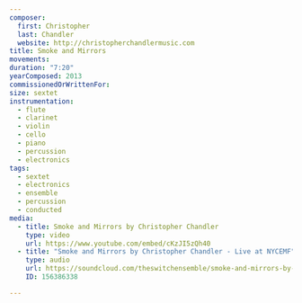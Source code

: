 ```yaml
---
composer:
  first: Christopher
  last: Chandler
  website: http://christopherchandlermusic.com
title: Smoke and Mirrors
movements:
duration: "7:20"
yearComposed: 2013
commissionedOrWrittenFor:
size: sextet
instrumentation:
  - flute
  - clarinet
  - violin
  - cello
  - piano
  - percussion
  - electronics
tags:
  - sextet
  - electronics
  - ensemble
  - percussion
  - conducted
media:
  - title: Smoke and Mirrors by Christopher Chandler
    type: video
    url: https://www.youtube.com/embed/cKzJI5zQh40
  - title: "Smoke and Mirrors by Christopher Chandler - Live at NYCEMF"
    type: audio
    url: https://soundcloud.com/theswitchensemble/smoke-and-mirrors-by-christopher-chandler
    ID: 156386338

---
```

